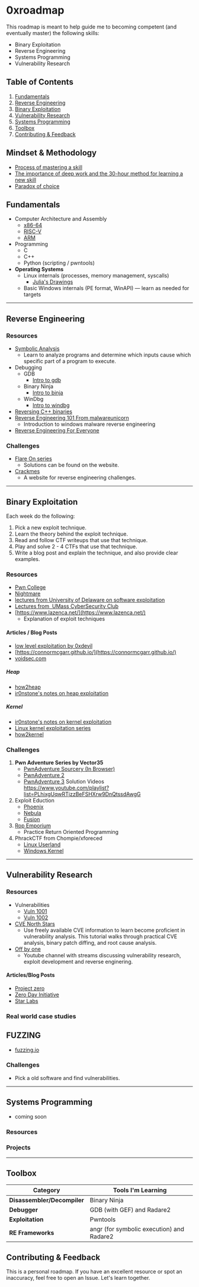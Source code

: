 # 0xroadmap

This roadmap is meant to help guide me to becoming competent (and eventually master) the following skills:
- Binary Exploitation
- Reverse Engineering
- Systems Programming
- Vulnerability Research

## Table of Contents

1. [Fundamentals](#fundamentals)
2. [Reverse Engineering](#reverse-engineering)
3. [Binary Exploitation](#binary-exploitation)
4. [Vulnerability Research](#vulnerability-research)
5. [Systems Programming](#systems-programming)
6. [Toolbox](#toolbox)
7. [Contributing & Feedback](#contributing--feedback)

## Mindset  & Methodology

- [Process of mastering a skill](https://azeria-labs.com/the-process-of-mastering-a-skill/)
- [The importance of deep work and the 30-hour method for learning a new skill](https://azeria-labs.com/the-importance-of-deep-work-the-30-hour-method-for-learning-a-new-skill/)
- [Paradox of choice](https://azeria-labs.com/paradox-of-choice/)
## Fundamentals

- Computer Architecture and Assembly
	- [x86-64](https://p.ost2.fyi/courses/course-v1:OpenSecurityTraining2+Arch1001_x86-64_Asm+2021_v1/about)
	- [RISC-V](https://p.ost2.fyi/courses/course-v1:OpenSecurityTraining2+Arch1005_IntroRISCV+2024_v1/about)
	- [ARM](https://azeria-labs.com/writing-arm-assembly-part-1/)
- Programming
	- C
	- C++
	- Python (scripting / pwntools)
- **Operating Systems**
	 - Linux internals (processes, memory management, syscalls)  
		 - [Julia's Drawings](https://drawings.jvns.ca/)
	- Basic Windows internals (PE format, WinAPI) — learn as needed for targets
---
## Reverse Engineering

### Resources
- [Symbolic Analysis](https://p.ost2.fyi/courses/course-v1:OpenSecurityTraining2+RE3201_symexec+2021_V1/about)
	- Learn to analyze programs and determine which inputs cause which specific part of a program to execute.
- Debugging
	- GDB
		- [Intro to gdb](https://p.ost2.fyi/courses/course-v1:OpenSecurityTraining2+Dbg1012_IntroGDB+2024_v1/about)
	- Binary Ninja
		- [Intro to binja](https://p.ost2.fyi/courses/course-v1:OpenSecurityTraining2+Dbg1103_Intro_Binja+2025_v1/about)
	- WinDbg
		- [Intro to windbg](https://p.ost2.fyi/courses/course-v1:OpenSecurityTraining2+Dbg1011_WinDbg1+2024_v1/about)
- [Reversing C++ binaries](https://p.ost2.fyi/courses/course-v1:OpenSecurityTraining2+RE3011_re_cpp+2022_v1/about)
- [Reverse Engineering 101 From malwareunicorn](https://malwareunicorn.org/workshops/re101.html#0) 
	- Introduction to windows malware reverse engineering
- [Reverse Engineering For Everyone](https://0xinfection.xyz/reversing/)

### Challenges

-  [Flare On series](https://flare-on.com/)
	- Solutions can be found on the website.
-  [Crackmes](https://crackmes.one/)
	- A website for reverse engineering challenges.

---
## Binary Exploitation

Each week do the following:
1. Pick a new exploit technique.
2. Learn the theory behind the exploit technique.
3. Read and follow CTF writeups that use that technique.
4. Play and solve 2 - 4 CTFs that use that technique.
5. Write a blog post and explain the technique, and also provide clear examples.
### Resources

- [Pwn College](https://pwn.college/)
- [Nightmare](https://guyinatuxedo.github.io/)
- [lectures from University of Delaware on software exploitation](https://capture.udel.edu/channel/Sec%2BSoft%2B2022%2B%2528x86%2BExploitation%2529/246660612)
- [Lectures from  UMass CyberSecurity Club](https://pwn.umasscybersec.org/index.html)
- [https://www.lazenca.net/](https://www.lazenca.net/)
	- Explanation of exploit techniques
#### Articles / Blog Posts

- [low level exploitation by 0xdevil](https://syst3mfailure.io/)
- [https://connormcgarr.github.io/](https://connormcgarr.github.io/)
- [voidsec.com](https://voidsec.com/)

##### Heap

- [how2heap](https://github.com/shellphish/how2heap)
- [ir0nstone's notes on heap exploitation](https://ir0nstone.gitbook.io/notes/binexp/heap)
##### Kernel

- [ir0nstone's notes on kernel exploitation]()
- [Linux kernel exploitation series](https://r1ru.github.io/categories/linux-kernel-exploitation/)
- [how2kernel](https://github.com/R3x/How2Kernel)
### Challenges

1. **Pwn Adventure Series by Vector35**
	- [PwnAdventure Sourcery (In Browser)](https://sourcery.pwnadventure.com/)
	- [PwnAdventure 2](http://ghostintheshellcode.com/#pwnadventure2)
	- [PwnAdventure 3](http://pwnadventure.com/)
	Solution Videos  
	https://www.youtube.com/playlist?list=PLhixgUqwRTjzzBeFSHXrw9DnQtssdAwgG
2. Exploit Eduction
	- [Phoenix](https://exploit.education/phoenix/)
	- [Nebula](https://exploit.education/nebula/)
	- [Fusion](https://exploit.education/nebula/)
3. [Rop Emporium](https://ropemporium.com/)  
	- Practice Return Oriented Programming
4. PhrackCTF from Chompie/xforeced
	- [Linux Userland](https://github.com/xforcered/PhrackCTF/tree/master/linux_userland)
	- [Windows Kernel](https://github.com/xforcered/PhrackCTF/tree/master/windows_kernel)

---
## Vulnerability Research
### Resources

- Vulnerabilities
	- [Vuln 1001](https://p.ost2.fyi/courses/course-v1:OpenSecurityTraining2+Vulns1001_C-family+2023_v1/about)
	- [Vuln 1002](https://p.ost2.fyi/courses/course-v1:OpenSecurityTraining2+Vulns1002_C-family+2023_v1/about)
- [CVE North Stars](https://cve-north-stars.github.io/)
	- Use freely available CVE information to learn become proficient in vulnerability analysis. This tutorial walks through practical CVE analysis, binary patch diffing, and root cause analysis.
- [Off by one](https://www.youtube.com/@OffByOneSecurity/)
	- Youtube channel with streams discussing vulnerability research, exploit development and reverse enginering.

#### Articles/Blog Posts

- [Project zero](https://googleprojectzero.blogspot.com/)
- [Zero Day Initiative](https://www.zerodayinitiative.com/blog/) 
- [Star Labs](https://starlabs.sg/blog/)

### Real world case studies

## FUZZING

- [fuzzing.io](https://fuzzing.io/)


### Challenges

- Pick a old software and find vulnerabilities.

---
## Systems Programming
- coming soon

### Resources

### Projects
---

## Toolbox

| Category                    | Tools I'm Learning                        |
| --------------------------- | ----------------------------------------- |
| **Disassembler/Decompiler** | Binary Ninja                              |
| **Debugger**                | GDB (with GEF) and Radare2                |
| **Exploitation**            | Pwntools                                  |
| **RE Frameworks**           | angr (for symbolic execution) and Radare2 |
## Contributing & Feedback

This is a personal roadmap. If you have an excellent resource or spot an inaccuracy, feel free to open an Issue. Let's learn together.

